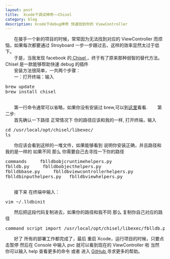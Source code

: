 ```yaml
---
layout: post
title: 	Xcode下调试神奇——Chisel
category: blog
description: Xcode下debug神奇 快速找到你的 ViewController
---
```



<div class="container">
  <p>
    &nbsp;&nbsp;&nbsp;&nbsp;&nbsp;&nbsp;&nbsp;在接手一个新的项目的时候，常常因为无法找到对应的 ViewController 而烦恼，如果每次都要通过 Stroyboard 一步一步跟过去，这样的效率显然太过于低下。
    <br />
    &nbsp;&nbsp;&nbsp;&nbsp;&nbsp;&nbsp;&nbsp;于是，当我发现 facebook 的<a href="https://github.com/facebook/chisel"> Chisel </a>，终于有了原来那种弱智的替代方法。Chisel 是一款能够帮助快速 debug 的插件
    <br />
    &nbsp;&nbsp;&nbsp;&nbsp;&nbsp;&nbsp;&nbsp;安装方法很简单，一共两个步骤：
    <br>
    &nbsp;&nbsp;&nbsp;&nbsp;&nbsp;&nbsp;&nbsp;一：打开终端：输入
<pre name="code" class="plain">brew update
brew install chisel</pre>
<br />
    &nbsp;&nbsp;&nbsp;&nbsp;&nbsp;&nbsp;&nbsp;第一行命令通常可以省略，如果你没有安装过 brew,可以到<a href=" http://brew.sh">这里</a>看看.
    &nbsp;&nbsp;&nbsp;&nbsp;&nbsp;&nbsp;&nbsp;第二步:
    <br />
    &nbsp;&nbsp;&nbsp;&nbsp;&nbsp;&nbsp;&nbsp;首先确认一下路径 正常情况下 你的路径应该和我的一样, 打开终端，输入
<pre name="code" class="plain">cd /usr/local/opt/chisel/libexec/
ls</pre>
    &nbsp;&nbsp;&nbsp;&nbsp;&nbsp;&nbsp;&nbsp;你应该会看到这样的一堆文件，如果能够看到 说明你安装正确，并且路径和我的是一样的 如果不同  那么 你需要自己去寻找一下你的路径
    <pre>commands     fblldbobjcruntimehelpers.py
fblldb.py     fblldbobjecthelpers.py
fblldbbase.py     fblldbviewcontrollerhelpers.py
fblldbinputhelpers.py   fblldbviewhelpers.py
    </pre>
    &nbsp;&nbsp;&nbsp;&nbsp;&nbsp;&nbsp;&nbsp;接下来 在终端中输入：
    <pre>vim ~/.lldbinit</pre>
    &nbsp;&nbsp;&nbsp;&nbsp;&nbsp;&nbsp;&nbsp;然后把这段代码复制进去，如果你的路径和我不同 那么 复制你自己对应的路径
    <pre>command script import /usr/local/opt/chisel/libexec/fblldb.py</pre>
    &nbsp;&nbsp;&nbsp;&nbsp;&nbsp;&nbsp;&nbsp;好了 所有的部署工作都完成了，最后 重启 Xcode，运行项目的时候，只要点击暂停 然后在 Console 中输入 pvc 就可以看到现在的 ViewController 啦 当然 你可以输入 help 查看更多的命令 或者 进入 <a href="https://github.com/facebook/chisel">GitHub </a>寻求更多的帮助。
  </p>
</div>


